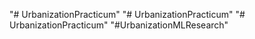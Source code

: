 "# UrbanizationPracticum" 
"# UrbanizationPracticum" 
"# UrbanizationPracticum" 
"#UrbanizationMLResearch" 
